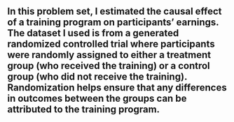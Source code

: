 ## In this problem set, I estimated the causal effect of a training program on participants’ earnings. The dataset I used is from a generated randomized controlled trial where participants were randomly assigned to either a treatment group (who received the training) or a control group (who did not receive the training). Randomization helps ensure that any differences in outcomes between the groups can be attributed to the training program.
